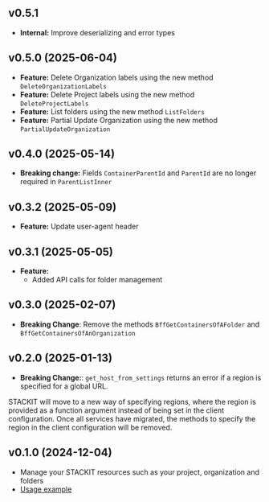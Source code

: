 ## v0.5.1
- **Internal:** Improve deserializing and error types

## v0.5.0 (2025-06-04)
- **Feature:** Delete Organization labels using the new method `DeleteOrganizationLabels`
- **Feature:** Delete Project labels using the new method `DeleteProjectLabels`
- **Feature:** List folders using the new method `ListFolders`
- **Feature:** Partial Update Organization using the new method `PartialUpdateOrganization`

## v0.4.0 (2025-05-14)
- **Breaking change:** Fields `ContainerParentId` and `ParentId` are no longer required in `ParentListInner`

## v0.3.2 (2025-05-09)
- **Feature:** Update user-agent header

## v0.3.1 (2025-05-05)
- **Feature:**
  - Added API calls for folder management
  
## v0.3.0 (2025-02-07)

- **Breaking Change**: Remove the methods `BffGetContainersOfAFolder` and `BffGetContainersOfAnOrganization`

## v0.2.0 (2025-01-13)

- **Breaking Change:**: `get_host_from_settings` returns an error if a region is specified for a global URL.

STACKIT will move to a new way of specifying regions, where the region is provided as a function argument instead of being set in the client configuration. Once all services have migrated, the methods to specify the region in the client configuration will be removed.

## v0.1.0 (2024-12-04)

- Manage your STACKIT resources such as your project, organization and folders
- [Usage example](https://github.com/stackitcloud/stackit-sdk-python/tree/main/examples/resourcemanager)
